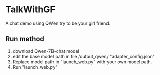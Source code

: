 # TalkWithGF
 A chat demo using QWen try to be your girl friend.
## Run method
1. download Qwen-7B-chat model
2. edit the base model path in file /output_qwen/  "adapter_config.json"
3. Replace model path in "launch_web.py" with your own model path.
4. Run "launch_web.py" 
